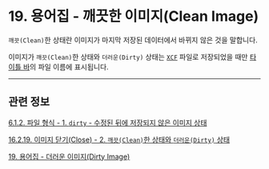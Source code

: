 # 19. 용어집 - 깨끗한 이미지(Clean Image)

`깨끗(Clean)`한 상태란 이미지가 마지막 저장된 데이터에서 바뀌지 않은 것을 말합니다.

이미지가 `깨끗(Clean)`한 상태와 `더러운(Dirty)` 상태는 [`XCF`](./19-glossaryx-xcf.md) 파일로 저장되었을 때만 [타이틀 바](./19-glossaryx-title_bar.md)의 파일 이름에 표시됩니다.

<a comment="TODO 용어 정리 필요"></a>

***

## 관련 정보

[6.1.2. 파일 형식 - 1. `dirty` - 수정된 뒤에 저장되지 않은 이미지 상태](./06-01-02-00-file_formats.md#06-01-02-s1)

[16.2.19. 이미지 닫기(Close) - 2. `깨끗(Clean)`한 상태와 `더러운(Dirty)` 상태](./16-02-19-00-close.md#16-02-19-s2)

[19. 용어집 - 더러운 이미지(Dirty Image)](./19-glossaryx-dirty_image.md)